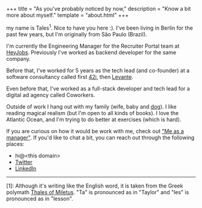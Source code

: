 +++
title = "As you've probably noticed by now,"
description = "Know a bit more about myself."
template = "about.html"
+++

my name is Tales<sup>1</sup>. Nice to have you here :). I've been living in Berlin for the past few years, but I'm originally from São Paulo (Brazil).

I'm currently the Engineering Manager for the Recruiter Portal team at [HeyJobs](https://www.heyjobs.co/en-de). Previously I've worked as backend developer for the same company.

Before that, I've worked for 5 years as the tech lead (and co-founder) at a software consultancy called first [42i](https://web.archive.org/web/20160402025701/http://42i.com.br/), then [Levante](https://web.archive.org/web/20170829170647/http://42i.com.br/).

Even before that, I've worked as a full-stack developer and tech lead for a digital ad agency called Coworkers.

Outside of work I hang out with my family (wife, baby and [dog](https://pbs.twimg.com/media/DluJcH-WwAg8iT_?format=jpg&name=small)). I like reading magical realism (but I'm open to all kinds of books). I love the Atlantic Ocean, and I'm trying to do better at exercises (which is hard).

If you are curious on how it would be work with me, check out ["Me as a manager"](/about/me-as-a-manager). If you'd like to chat a bit, you can reach out through the following places:

- hi@\<this domain\>
- [Twitter](https://twitter.com/tcione)
- [LinkedIn](https://www.linkedin.com/in/tcione)

---

[1]: Although it's writing like the English word, it is taken from the Greek polymath [Thales of Miletus](https://en.wikipedia.org/wiki/Thales_of_Miletus). "Ta" is pronounced as in "Taylor" and "les" is pronounced as in "lesson".
